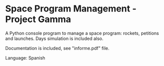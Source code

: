 # Space Program Management - Project Gamma
A Python console program to manage a space program: rockets, petitions and launches. Days simulation is included also.

Documentation is included, see "informe.pdf" file.

Language: Spanish
